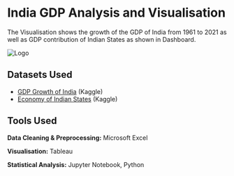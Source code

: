 
# India GDP Analysis and Visualisation

The Visualisation shows the growth of the GDP of India from 1961 to 2021 as well as GDP contribution of Indian States as shown in Dashboard.


![Logo](https://akm-img-a-in.tosshub.com/businesstoday/images/story/202111/1_1200_22_0-sixteen_nine.jpg?size=948:533)


## Datasets Used

 - [GDP Growth of India](https://www.kaggle.com/datasets/imbikramsaha/indian-gdp/) (Kaggle)
 - [Economy of Indian States](https://www.kaggle.com/datasets/sayantansadhu/economy-of-indian-states/data) (Kaggle)




## Tools Used

**Data Cleaning & Preprocessing:** Microsoft Excel

**Visualisation:** Tableau

**Statistical Analysis:** Jupyter Notebook, Python 

